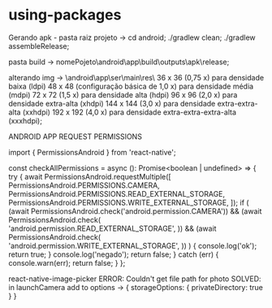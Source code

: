# using-packages

Gerando apk - pasta raiz projeto -> cd android; ./gradlew clean; ./gradlew assembleRelease;

pasta build -> nomePojeto\android\app\build\outputs\apk\release;

alterando img -> \android\app\ser\main\res\ 
        36 x 36 (0,75 x) para densidade baixa (ldpi)
        48 x 48 (configuração básica de 1,0 x) para densidade média (mdpi)
        72 x 72 (1,5 x) para densidade alta (hdpi)
        96 x 96 (2,0 x) para densidade extra-alta (xhdpi)
        144 x 144 (3,0 x) para densidade extra-extra-alta (xxhdpi)
        192 x 192 (4,0 x) para densidade extra-extra-extra-alta (xxxhdpi);



ANDROID APP REQUEST PERMISSIONS

import { PermissionsAndroid } from 'react-native';

const checkAllPermissions = async (): Promise<boolean | undefined> => {
    try {
      await PermissionsAndroid.requestMultiple([
        PermissionsAndroid.PERMISSIONS.CAMERA,
        PermissionsAndroid.PERMISSIONS.READ_EXTERNAL_STORAGE,
        PermissionsAndroid.PERMISSIONS.WRITE_EXTERNAL_STORAGE,
      ]);
      if (
        (await PermissionsAndroid.check('android.permission.CAMERA')) &&
        (await PermissionsAndroid.check(
          'android.permission.READ_EXTERNAL_STORAGE',
        )) &&
        (await PermissionsAndroid.check(
          'android.permission.WRITE_EXTERNAL_STORAGE',
        ))
      ) {
        console.log('ok');
        return true;
      }
      console.log('negado');
      return false;
    } catch (err) {
      console.warn(err);
      return false;
    }
  };
  
  react-native-image-picker ERROR: Couldn't get file path for photo 
  SOLVED: in launchCamera add to options -> { storageOptions: { privateDirectory: true } }
